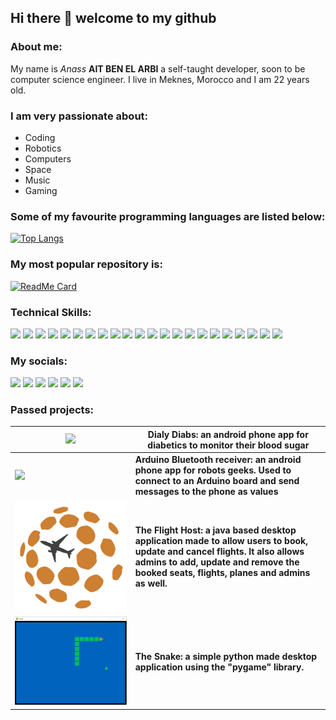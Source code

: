 


## Hi there 👋 welcome to my github 
### About me:
My name is *Anass* **AIT BEN EL ARBI** a self-taught developer, soon to be computer science engineer. I live in Meknes, Morocco and I am 22 years old.

### I am very passionate about: 
- Coding
- Robotics
- Computers
- Space
- Music
- Gaming

### Some of my favourite programming languages are listed below: 

[![Top Langs](https://github-readme-stats.vercel.app/api/top-langs/?username=Anass-ABEA&layout=compact)](https://github.com/anuraghazra/github-readme-stats)

### My most popular repository is: 

[![ReadMe Card](https://github-readme-stats.vercel.app/api/pin/?username=Anass-ABEA&repo=Covid-19-Database-Updater)](https://github.com/Anass-ABEA/Covid-19-Database-Updater)

### Technical Skills:
<img src = "https://img.shields.io/badge/-HTML5-E34F26?style=flat&logo=html5&logoColor=white"> <img src = "https://img.shields.io/badge/-CSS3-1572B6?style=flat&logo=css3&logoColor=white"> <img src="https://img.shields.io/badge/-Bootstrap-563D7C?style=flat&logo=bootstrap&logoColor=white"> 
<img src="https://img.shields.io/badge/-JavaScript-black?style=flat&logo=javascript&logoColor=eed718"> <img src="https://img.shields.io/badge/-PHP-5466b8?style=flat&logo=php&logoColor=white" > <img src="https://img.shields.io/badge/-React-161616?style=flat&logo=react&logoColor=00d9ff">
<img src="https://img.shields.io/badge/sqlite-%2307405e.svg?&style=flat&logo=sqlite&logoColor=white">
<img src="https://img.shields.io/badge/MongoDB-%234ea94b.svg?&style=flat&logo=mongodb&logoColor=white">
<img src="https://img.shields.io/badge/postgres-%23316192.svg?&style=flate&logo=postgresql&logoColor=white">
<img src="https://img.shields.io/badge/-C%20&%20C++-659ad2?style=flat&logo=c%2B%2B&logoColor=ffffff"> <img src="https://img.shields.io/badge/-Java 8-06305b?style=flat&logo=java&logoColor=white"> <img src="https://img.shields.io/badge/-Python%203-black?style=flat&logo=python&logoColor=white">
<img src="https://img.shields.io/badge/-Problem%20Solving-ffa804?style=flat"> <img src="https://img.shields.io/badge/-Database%20Management-4d008f?style=flat"> <img src="https://img.shields.io/badge/-Android-black?style=flat&logo=android"> 
<img src="https://img.shields.io/badge/-Machine%20Learning-102230?style=flat"> <img src="https://img.shields.io/badge/-Microsoft%20Word-164ead?style=flat&logo=microsoft%20word"> <img src="https://img.shields.io/badge/-Microsoft%20Excel-026f39?style=flat&logo=microsoft%20excel"> 
<img src="https://img.shields.io/badge/-Microsoft%20PowerPoint-b9361a?style=flat&logo=microsoft%20powerpoint">
<img src="https://img.shields.io/badge/-_Robot%20Operating%20System%20(ROS)_-b9361a?style=flat&color=blue">
<img src="https://img.shields.io/badge/-Visual%20Basic-lightgray?style=flat&logo=visual-studio-code">
<img src="https://img.shields.io/badge/-Visual%20Basic-gray?style=flat&logo=visual-basic-for-application">

### My socials:


[<img src = "https://img.shields.io/badge/WHATSAPP-%2325D366.svg?&style=for-the-badge&logo=whatsapp&logoColor=white">](shorturl.at/uHJK8) [<img src="https://img.shields.io/badge/youtube-%23FF0000.svg?&style=for-the-badge&logo=youtube&logoColor=white" target="_bank"/>](https://www.youtube.com/channel/UCTK0fGhApaJlERojmqmn_YQ) [<img src="https://img.shields.io/badge/linkedin-%230077B5.svg?&style=for-the-badge&logo=linkedin&logoColor=white" target="_bank" />](https://www.linkedin.com/in/anass-abea/) [<img src = "https://img.shields.io/badge/Steam-%23000000.svg?&style=for-the-badge&logo=steam&logoColor=white" target="_bank">](https://steamcommunity.com/profiles/76561198215851327/) [<img src = "https://img.shields.io/badge/Stackoverflow-lightgrey.svg?logo=stackoverflow&style=for-the-badge&logoColor=orange" target="_bank">](https://stackoverflow.com/users/11003330/anass-abea) [<img src = "https://img.shields.io/badge/github-black.svg?logo=github&style=for-the-badge&logoColor=white" target="_bank">](https://stackoverflow.com/users/11003330/anass-abea)

### Passed projects: 


| [<img src="https://lh3.googleusercontent.com/ZpPWnsxBPOP83XX5jg0TxeNpUo83zP1ZPPK_-3plTlweu8NW799NybFLqpJp-aNtwQ=s180-rw">](https://play.google.com/store/apps/details?id=com.Johnabea.test_total&hl=en) | Dialy Diabs: an android phone app for diabetics to monitor their blood sugar|
|--|--|
| [<img src="https://lh3.googleusercontent.com/2jXjatV0hmNLSJxV09yZ4Efo6JGWQmnqPVPUYuhMUeVyDzIRS2YYfOUxOdLWML1b1bM=s180-rw">](https://play.google.com/store/apps/details?id=com.Johnabe.emicatronic&hl=en) | <strong>Arduino Bluetooth receiver: an android phone app for robots geeks. Used to connect to an Arduino board and send messages to the phone as values</strong>|
| [<img src="https://raw.githubusercontent.com/Anass-ABEA/Project-Java/master/img/logo.png">](https://www.youtube.com/watch?v=SdymGkNBtsw&ab_channel=AnassAITBENELARBI) | <strong>The Flight Host: a java based desktop application made to allow users to book, update and cancel flights. It also allows admins to add, update and remove the booked seats, flights, planes and admins as well. </strong>|
| [<img src="https://github.com/Anass-ABEA/SnakePython/blob/master/screenshots/snake.png?raw=true">](https://github.com/Anass-ABEA/SnakePython) | <strong>The Snake: a simple python made desktop application using the "pygame" library. </strong>|


